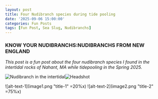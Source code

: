 ```yaml
---
layout: post
title: Four Nudibranch species during tide pooling
date: '2025-09-06 15:00:00'
categories: Fun Posts
tags: [Fun Post, Sea Slug, Nudibranchs]
---
```

### KNOW YOUR NUDIBRANCHS:NUDIBRANCHS FROM NEW ENGLAND 

*This post is a fun post about the four nudibranch species I found in the intertidal rocks of Nahant, MA while tidepooling in the Spring 2025.*

![Nudibranch in the intertidal](https://github.com/Pooja-P-25/Pednekar_Putnam_Lab_Notebook/blob/68914c2e4090de0785194c3f06d90847165535ea/images/1.JPEG=50%x)![Headshot](https://github.com/Pooja-P-25/Pednekar_Putnam_Lab_Notebook/blob/68914c2e4090de0785194c3f06d90847165535ea/images/2.JPEG=50%x)


![alt-text-1](image1.png "title-1" =20%x) ![alt-text-2](image2.png "title-2" =75%x)